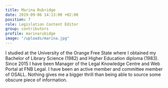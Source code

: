 ```yaml
---
title: Marina Rubridge
date: 2019-09-06 14:13:00 +02:00
position: 7
role: Legislation Content Editor
group: contributors
profile: marinarubidge
image: "/uploads/marina.jpg"
---
```


I studied at the University of the Orange Free State where I obtained my Bachelor of Library Science (1982) and Higher Education diploma (1983). Since 2015 I have been Manager of the Legal Knowledge Centre and Web Portal at FNB Legal. I have been an active member and committee member of OSALL. Nothing gives me a bigger thrill than being able to source some obscure piece of information.